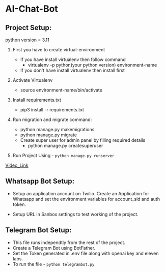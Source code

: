 # AI-Chat-Bot

## Project Setup:

python version = 3.11

1. First you have to create virtual-environment 
    - If you have install virtualenv then follow command
        - virtualenv -p python(your python version) environment-name
    - If you don't have install virtualenv then install first

2. Activate Virtualenv
    - source environment-name/bin/activate

3. Install requirements.txt
    - pip3 install -r requirements.txt

4. Run migration and migrate command:
    - python manage.py makemigrations
    - python manage.py migrate
    - Create super user for admin panel by filling required details
        - python manage.py createsuperuser

5. Run Project Using - `python manage.py runserver`

[Video_Link](https://drive.google.com/file/d/1EMwVXubFS0-kucvuibBOuf13FPzSeud7/view?usp=sharing)


## Whatsapp Bot Setup:

- Setup an application account on Twilio. Create an Application for Whatsapp and
set the environment variables for account_sid and auth token.

- Setup URL in Sanbox settings to test working of the project.


## Telegram Bot Setup:

- This file runs independtly from the rest of the project.
- Create a Telegram Bot using BotFather.
- Set the Token generated in .env file along with openai key and eleven labs.
- To run the file - `python telegrambot.py`
